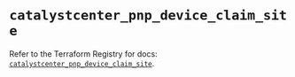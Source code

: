 # `catalystcenter_pnp_device_claim_site`

Refer to the Terraform Registry for docs: [`catalystcenter_pnp_device_claim_site`](https://registry.terraform.io/providers/ciscodevnet/catalystcenter/0.4.0/docs/resources/pnp_device_claim_site).
